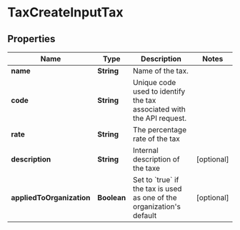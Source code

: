 

# TaxCreateInputTax


## Properties

| Name | Type | Description | Notes |
|------------ | ------------- | ------------- | -------------|
|**name** | **String** | Name of the tax. |  |
|**code** | **String** | Unique code used to identify the tax associated with the API request. |  |
|**rate** | **String** | The percentage rate of the tax |  |
|**description** | **String** | Internal description of the taxe |  [optional] |
|**appliedToOrganization** | **Boolean** | Set to &#x60;true&#x60; if the tax is used as one of the organization&#39;s default |  [optional] |



